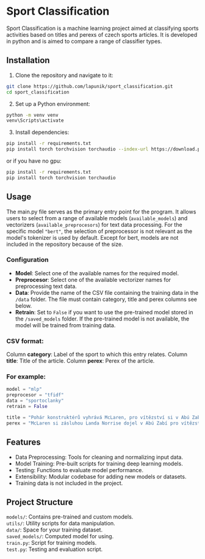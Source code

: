 # Sport Classification
Sport Classification is a machine learning project aimed at classifying sports activities based on titles and perexs of czech sports articles. It is developed in python and is aimed to compare a range of classifier types.


## Installation

1. Clone the repository and navigate to it:
```bash
git clone https://github.com/lapunik/sport_classification.git
cd sport_classification   
```

2. Set up a Python environment:
```bash
python -m venv venv
venv\Scripts\activate
```
3. Install dependencies:
```bash
pip install -r requirements.txt
pip install torch torchvision torchaudio --index-url https://download.pytorch.org/whl/cu118
```
or if you have no gpu:
```bash
pip install -r requirements.txt
pip install torch torchvision torchaudio
```

## Usage

The main.py file serves as the primary entry point for the program. It allows users to select from a range of available models (```available_models```) and vectorizers (```available_preprocesors```) for text data processing. For the specific model ```"bert"```, the selection of preprocessor is not relevant as the model's tokenizer is used by default. Except for bert, models are not included in the repository because of the size.
### Configuration

* **Model**: Select one of the available names for the required model.
* **Preprocesor**: Select one of the available vectorizer names for preprocessing text data. 
* **Data**:  Provide the name of the CSV file containing the training data in the ```/data``` folder. The file must contain category, title and perex columns see below.
* **Retrain**: Set to ```False``` if you want to use the pre-trained model stored in the ```/saved_models``` folder. If the pre-trained model is not available, the model will be trained from training data.

### CSV format:

Column __category__: Label of the sport to which this entry relates.
Column __title__: Title of the article. 
Column __perex__: Perex of the article.

### For example:

```python
model = "mlp"
preprocesor = "tfidf"
data = "sportoclanky"
retrain = False

title = "Pohár konstruktérů vyhrává McLaren, pro vítězství si v Abú Zabí dojel Norris"
perex = "McLaren si zásluhou Landa Norrise dojel v Abú Zabí pro vítězství v letošním Poháru konstruktérů formule 1. Norris vyrážel z pole position a první místo udržel po dobu trvání celého závodu. Naopak jeho týmový kolega Oscar Piastri se po kolizi v prvním kole propadl a dojel desátý. Druhý dojel Carlos Sainz a třetí Charles Leclerc, ale Ferrari to na zisk týmového titulu nestačilo."
```


## Features
* Data Preprocessing: Tools for cleaning and normalizing input data.
* Model Training: Pre-built scripts for training deep learning models.
* Testing: Functions to evaluate model performance.
* Extensibility: Modular codebase for adding new models or datasets.
* Training data is not included in the project.

  
## Project Structure

```models/```: Contains pre-trained and custom models.  
```utils/```: Utility scripts for data manipulation.  
```data/```: Space for your training dataset.  
```saved_models/```: Computed model for using.  
```train.py```: Script for training models.  
```test.py```: Testing and evaluation script.  
